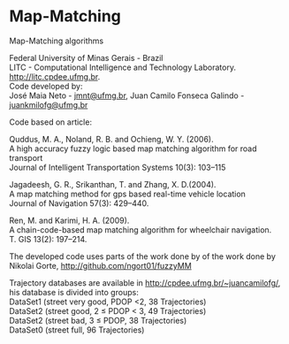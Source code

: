 # Map-Matching
Map-Matching algorithms

Federal University of Minas Gerais - Brazil \
LITC - Computational Intelligence and Technology Laboratory. http://litc.cpdee.ufmg.br. \
Code developed by: \
José Maia Neto - jmnt@ufmg.br, Juan Camilo Fonseca Galindo - juankmilofg@ufmg.br

Code based on article:

Quddus, M. A., Noland, R. B. and Ochieng, W. Y. (2006). \
A high accuracy fuzzy logic based map matching algorithm for road transport \
Journal of Intelligent Transportation Systems 10(3): 103–115

Jagadeesh, G. R., Srikanthan, T. and Zhang, X. D.(2004). \
A map matching method for gps based real-time vehicle location \
Journal of Navigation 57(3): 429–440.

Ren, M. and Karimi, H. A. (2009). \
A chain-code-based map matching algorithm for wheelchair navigation. \
T. GIS 13(2): 197–214.

The developed code uses parts of the work done by of the work done by Nikolai Gorte, http://github.com/ngort01/fuzzyMM 

Trajectory databases are available in http://cpdee.ufmg.br/~juancamilofg/, his database is divided into groups:\
DataSet1 (street very good, PDOP <2, 38 Trajectories)\
DataSet2 (street good, 2  ≤ PDOP < 3, 49 Trajectories)\
DataSet2 (street bad,  3  ≤ PDOP, 38 Trajectories)\
DataSet0 (street full, 96 Trajectories)
